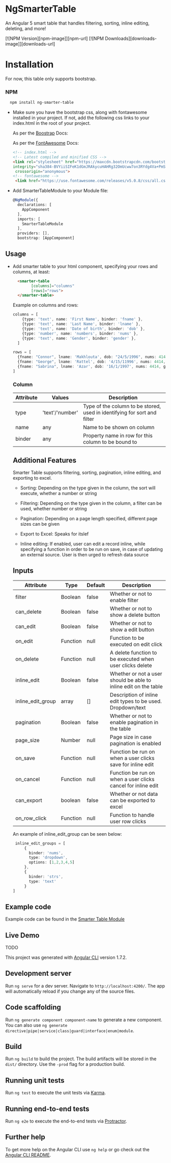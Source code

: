 # NgSmarterTable

An Angular 5 smart table that handles filtering, sorting, inline editing, deleting, and more!

[![NPM Version][npm-image]][npm-url]
[![NPM Downloads][downloads-image]][downloads-url]

# Installation

For now, this table only supports bootstrap.

### NPM
```sh
  npm install ng-smarter-table
```
 
* Make sure you have the bootstrap css, along with fontawesome installed in your project.
If not, add the following css links to your index.html in the root of your project.

  As per the [Boostrap](https://getbootstrap.com/docs/3.3/getting-started/) Docs:
  
  As per the [FontAwesome](https://fontawesome.com/get-started/web-fonts-with-css) Docs:

  ```html
  <!-- index.html -->
  <!-- Latest compiled and minified CSS -->
  <link rel="stylesheet" href="https://maxcdn.bootstrapcdn.com/bootstrap/3.3.7/css/bootstrap.min.css" 
  integrity="sha384-BVYiiSIFeK1dGmJRAkycuHAHRg32OmUcww7on3RYdg4Va+PmSTsz/K68vbdEjh4u"
   crossorigin="anonymous">
  <!-- fontawesome -->
   <link href="https://use.fontawesome.com/releases/v5.0.8/css/all.css" rel="stylesheet"> 
  ```
* Add SmarterTableModule to your Module file:
  ```typescript
  @NgModule({
    declarations: [
      AppComponent
    ],
    imports: [
      SmarterTableModule
    ],
    providers: [],
    bootstrap: [AppComponent]
  ```

## Usage

* Add smarter table to your html component, specifying your rows and columns, at least:

  ```html
    <smarter-table
          [columns]="columns"
          [rows]="rows">
    </smarter-table>
  ```
  Example on columns and rows:
  
  ```typescript
  columns = [
      {type: 'text', name: 'First Name', binder: 'fname' },
      {type: 'text', name: 'Last Name', binder: 'lname' },
      {type: 'text', name: 'Date of birth', binder: 'dob' },
      {type: 'number', name: 'numbers', binder: 'nums' },
      {type: 'text', name: 'Gender', binder: 'gender' },
    ]
  
  rows = [
    {fname: "Connor", lname: 'Makhlouta', dob: "24/5/1996", nums: 414, gender: "male"},
    {fname: "George", lname: 'Rattel', dob: '4/15/11996', nums: 4414, gender: "male"},
    {fname: "Sabrina", lname: 'Azar', dob: '16/1/1997', nums: 4414, gender: "female"},
  ]
  ```
  
  ### Column
  
  | Attribute   |   Values | Description    
  | --- | --- | --- |
  | type | 'text'/'number' | Type of the column to be stored, used in identifying for sort and filter
  | name | any | Name to be shown on column
  | binder | any | Property name in row for this column to be bound to
  
  ## Additional Features
  
  Smarter Table supports filtering, sorting, pagination, inline editing, and exporting to excel.
  
  * Sorting:
    Depending on the type given in the column, the sort will execute, whether a number or string
  
  * Filtering:
    Depending on the type given in the column, a filter can be used, whether number or string
   
  * Pagination:
    Depending on a page length specified, different page sizes can be given
  
  * Export to Excel:
    Speaks for itslef
    
  * Inline editing: 
    If enabled, user can edit a record inline, while specifying a function in order to be run on save, in case of updating an external source. 
    User is then urged to refresh data source
  
  ## Inputs
  
  | Attribute   | Type  | Default | Description      
    | --- | --- | --- | --- |
    | filter | Boolean | false | Whether or not to enable filter
    | can_delete | Boolean | false | Whether or not to show a delete button 
    | can_edit | Boolean | false | Whether or not to show a edit button 
    | on_edit | Function | null | Function to be executed on edit click 
    | on_delete | Function | null | A delete function to be executed when user clicks delete 
    | inline_edit | Boolean | false | Whether or not a user should be able to inline edit on the table
    | inline_edit_group | array | [] | Description of inline edit types to be used. Dropdown/text
    | pagination | Boolean | false | Whether or not to enable pagination in the table
    | page_size | Number | null | Page size in case pagination is enabled
    | on_save | Function | null | Function be run on when a user clicks save for inline edit
    | on_cancel | Function | null | Function be run on when a user clicks cancel for inline edit
    | can_export | boolean | false | Whether or not data can be exported to excel
    | on_row_click | Function | null | Function to handle user row clicks

   An example of inline_edit_group can be seen below:
   ```typescript
    inline_edit_groups = [
        {
          binder: 'nums',
          type: 'dropdown',
          options: [1,2,3,4,5]
        },
        {
          binder: 'strs',
          type: 'text'
        }
  ]
    ```
    
## Example code
Example code can be found in the [Smarter Table Module](https://github.com/connormakh/ng-smarter-table/tree/master/src/app/modules/smarter-table)    

## Live Demo
TODO

This project was generated with [Angular CLI](https://github.com/angular/angular-cli) version 1.7.2.

## Development server

Run `ng serve` for a dev server. Navigate to `http://localhost:4200/`. The app will automatically reload if you change any of the source files.

## Code scaffolding

Run `ng generate component component-name` to generate a new component. You can also use `ng generate directive|pipe|service|class|guard|interface|enum|module`.

## Build

Run `ng build` to build the project. The build artifacts will be stored in the `dist/` directory. Use the `-prod` flag for a production build.

## Running unit tests

Run `ng test` to execute the unit tests via [Karma](https://karma-runner.github.io).

## Running end-to-end tests

Run `ng e2e` to execute the end-to-end tests via [Protractor](http://www.protractortest.org/).

## Further help

To get more help on the Angular CLI use `ng help` or go check out the [Angular CLI README](https://github.com/angular/angular-cli/blob/master/README.md).
